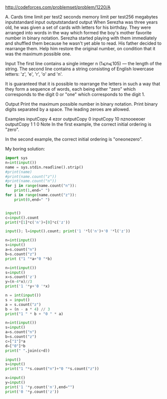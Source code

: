 http://codeforces.com/problemset/problem/1220/A



A. Cards
time limit per test2 seconds
memory limit per test256 megabytes
inputstandard input
outputstandard output
When Serezha was three years old, he was given a set of cards with letters for his birthday. They were arranged into words in the way which formed the boy's mother favorite number in binary notation. Serezha started playing with them immediately and shuffled them because he wasn't yet able to read. His father decided to rearrange them. Help him restore the original number, on condition that it was the maximum possible one.

Input
The first line contains a single integer n (1⩽n⩽105) — the length of the string. The second line contains a string consisting of English lowercase letters: 'z', 'e', 'r', 'o' and 'n'.

It is guaranteed that it is possible to rearrange the letters in such a way that they form a sequence of words, each being either "zero" which corresponds to the digit 0 or "one" which corresponds to the digit 1.

Output
Print the maximum possible number in binary notation. Print binary digits separated by a space. The leading zeroes are allowed.

Examples
inputCopy
4
ezor
outputCopy
0 
inputCopy
10
nznooeeoer
outputCopy
1 1 0 
Note
In the first example, the correct initial ordering is "zero".

In the second example, the correct initial ordering is "oneonezero".


My boring solution:

```python
import sys
n=int(input())
name = sys.stdin.readline().strip()
#print(name)
#print(name.count("z"))
#print(name.count("n"))
for j in range(name.count("n")):
    print(1,end=" ")
for i in range(name.count("z")):
    print(0,end=" ")



```

```python
input()
c=input().count
print(*[1]*c('n')+[0]*c('z'))
```


```python
input(); l=input().count; print('1 '*l('n')+'0 '*l('z'))
```


```python
n=int(input())
s=input()
a=s.count("n")
b=s.count("z")
print ("1 "*a+"0 "*b)
```
```python
n=int(input())
s=input()
x=s.count('z')
y=(n-4*x)//3
print('1 '*y+'0 '*x)
```
```python
n = int(input())
s = input()
a = s.count("z")
b = (n - a * 4) // 3
print("1 " * b + "0 " * a)
```

```python
n=int(input())
s=input()
a=s.count("n")
b=s.count("z")
c=["1"]*a
d=["0"]*b
print(" ".join(c+d))
```
```python
input()
s=input()
print("1 "*s.count("n")+"0 "*s.count("z"))
```
```python
x=input()
y=input()
print('1 '*y.count('n'),end="")
print('0 '*y.count('z'))
```
```python

```
```python

```
```python

```
```python

```
```python

```
```python

```
